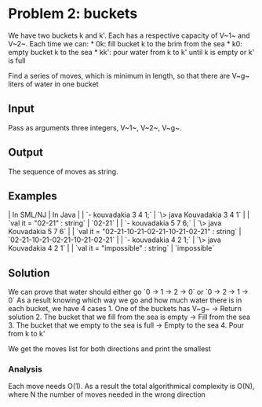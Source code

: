<h1>Problem 2: buckets</h1>
We have two buckets k and k'. Each has a respective capacity of V~1~ and V~2~. Each time we can:
* 0k: fill bucket k to the brim from the sea
* k0: empty bucket k to the sea
* kk': pour water from k to k' until k is empty or k' is full

Find a series of moves, which is minimum in length, so that there are V~g~ liters of water in one bucket

<h2>Input</h2>
Pass as arguments three integers, V~1~, V~2~, V~g~.

<h2>Output</h2>
The sequence of moves as string.

<h2>Examples</h2>
| In SML/NJ | In Java |
| `- kouvadakia 3 4 1;` | `\> java Kouvadakia 3 4 1` |
| `val it = "02-21" : string` | `02-21` |
| `- kouvadakia 5 7 6;` | `\> java Kouvadakia 5 7 6` |
| `val it = "02-21-10-21-02-21-10-21-02-21" : string` | `02-21-10-21-02-21-10-21-02-21` |
| `- kouvadakia 4 2 1;` | `\> java Kouvadakia 4 2 1` |
| `val it = "impossible" : string` | `impossible`


<h2>Solution </h2>
We can prove that water should either go `0 -> 1 -> 2 -> 0` or `0 -> 2 -> 1 -> 0`
As a result knowing which way we go and how much water there is in each bucket, we have 4 cases
1. One of the buckets has V~g~ -> Return solution
2. The bucket that we fill from the sea is empty -> Fill from the sea
3. The bucket that we empty to the sea is full -> Empty to the sea
4. Pour from k to k'

We get the moves list for both directions and print the smallest

<h3>Analysis</h3>
Each move needs O(1). As a result the total algorithmical complexity is O(N), where N the number of moves
needed in the wrong direction
